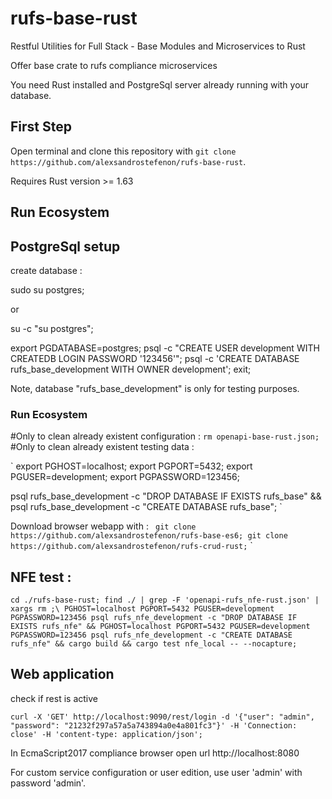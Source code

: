 # rufs-base-rust
Restful Utilities for Full Stack - Base Modules and Microservices to Rust

Offer base crate to rufs compliance microservices

You need Rust installed and PostgreSql server already running with your database.

## First Step

Open terminal and clone this repository with `git clone https://github.com/alexsandrostefenon/rufs-base-rust`.

Requires Rust version >= 1.63

## Run Ecosystem

## PostgreSql setup

create database :

sudo su postgres;

or

su -c "su postgres";

export PGDATABASE=postgres;
psql -c "CREATE USER development WITH CREATEDB LOGIN PASSWORD '123456'";
psql -c 'CREATE DATABASE rufs_base_development WITH OWNER development';
exit;

Note, database "rufs_base_development" is only for testing purposes.

### Run Ecosystem

#Only to clean already existent configuration :
`
rm openapi-base-rust.json;
`
#Only to clean already existent testing data :

`
export PGHOST=localhost;
export PGPORT=5432;
export PGUSER=development;
export PGPASSWORD=123456;

psql rufs_base_development -c "DROP DATABASE IF EXISTS rufs_base" &&
psql rufs_base_development -c "CREATE DATABASE rufs_base";
`

Download browser webapp with :
`
git clone https://github.com/alexsandrostefenon/rufs-base-es6;
git clone https://github.com/alexsandrostefenon/rufs-crud-rust;`
`

## NFE test :
`
cd ./rufs-base-rust;
find ./ | grep -F 'openapi-rufs_nfe-rust.json' | xargs rm ;\
PGHOST=localhost PGPORT=5432 PGUSER=development PGPASSWORD=123456 psql rufs_nfe_development -c "DROP DATABASE IF EXISTS rufs_nfe" &&
PGHOST=localhost PGPORT=5432 PGUSER=development PGPASSWORD=123456 psql rufs_nfe_development -c "CREATE DATABASE rufs_nfe" &&
cargo build &&
cargo test nfe_local -- --nocapture;
`

## Web application

check if rest is active

`
curl -X 'GET' http://localhost:9090/rest/login -d '{"user": "admin", "password": "21232f297a57a5a743894a0e4a801fc3"}' -H 'Connection: close' -H 'content-type: application/json';
`

In EcmaScript2017 compliance browser open url http://localhost:8080

For custom service configuration or user edition, use user 'admin' with password 'admin'.
